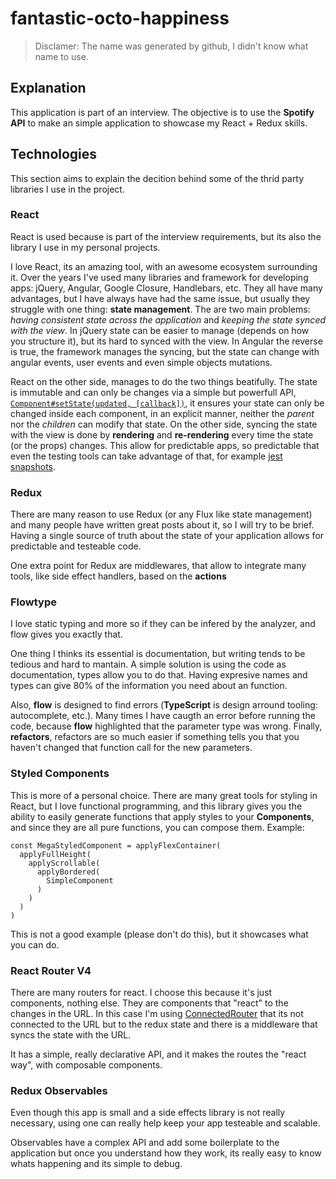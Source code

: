 # fantastic-octo-happiness

> Disclamer: The name was generated by github, I didn't know what name to use.

## Explanation

This application is part of an interview. The objective is to use the **Spotify API** to make an simple application to showcase my React + Redux skills.

## Technologies

This section aims to explain the decition behind some of the thrid party libraries I use in the project.

### React

React is used because is part of the interview requirements, but its also the library I use in my personal projects.

I love React, its an amazing tool, with an awesome ecosystem surrounding it. Over the years I've used many libraries and framework for developing apps: jQuery, Angular, Google Closure, Handlebars, etc. They all have many advantages, but I have always have had the same issue, but usually they struggle with one thing: **state management**. The are two main problems: *having consistent state across the application* and *keeping the state synced with the view*. In jQuery state can be easier to manage (depends on how you structure it), but its hard to synced with the view. In Angular the reverse is true, the framework manages the syncing, but the state can change with angular events, user events and even simple objects mutations.

React on the other side, manages to do the two things beatifully. The state is immutable and can only be changes via a simple but powerfull API, [`Component#setState(updated, [callback])`](https://facebook.github.io/react/docs/react-component.html#setstate), it ensures your state can only be changed inside each component, in an explicit manner, neither the *parent* nor the *children* can modify that state. On the other side, syncing the state with the view is done by **rendering** and **re-rendering** every time the state (or the props) changes. This allow for predictable apps, so predictable that even the testing tools can take advantage of that, for example [jest snapshots](https://facebook.github.io/jest/docs/snapshot-testing.html).

### Redux

There are many reason to use Redux (or any Flux like state management) and many people have written great posts about it, so I will try to be brief. Having a single source of truth about the state of your application allows for predictable and testeable code.

One extra point for Redux are middlewares, that allow to integrate many tools, like side effect handlers, based on the **actions**

### Flowtype

I love static typing and more so if they can be infered by the analyzer, and flow gives you exactly that.

One thing I thinks its essential is documentation, but writing tends to be tedious and hard to mantain. A simple solution is using the code as documentation, types allow you to do that. Having expresive names and types can give 80% of the information you need about an function.

Also, **flow** is designed to find errors (**TypeScript** is design arround tooling: autocomplete, etc.). Many times I have caugth an error before running the code, because **flow** highlighted that the parameter type was wrong. Finally, **refactors**, refactors are so much easier if something tells you that you haven't changed that function call for the new parameters.

### Styled Components

This is more of a personal choice. There are many great tools for styling in React, but I love functional programming, and this library gives you the ability to easily generate functions that apply styles to your **Components**, and since they are all pure functions, you can compose them. Example:

```
const MegaStyledComponent = applyFlexContainer(
  applyFullHeight(
    applyScrollable(
      applyBordered(
        SimpleComponent
      )
    )
  )
)
```

This is not a good example (please don't do this), but it showcases what you can do.

### React Router V4

There are many routers for react. I choose this because it's just components, nothing else. They are components that "react" to the changes in the URL. In this case I'm using [ConnectedRouter](https://github.com/ReactTraining/react-router/tree/master/packages/react-router-redux) that its not connected to the URL but to the redux state and there is a middleware that syncs the state with the URL.

It has a simple, really declarative API, and it makes the routes the "react way", with composable components.

### Redux Observables

Even though this app is small and a side effects library is not really necessary, using one can really help keep your app testeable and scalable.

Observables have a complex API and add some boilerplate to the application but once you understand how they work, its really easy to know whats happening and its simple to debug.
